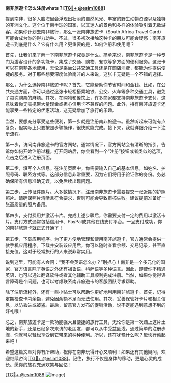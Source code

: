**南非旅遊卡怎么注册whats？[[TG💪+ @esim1088](https://t.me/s/esim1088)]**

提到南非，很多人脑海里会浮现出壮丽的自然风光、丰富的野生动物资源以及独特的非洲文化。这个位于南半球的国家，以其迷人的景色和多样的体验吸引着无数游客。如果你计划去南非旅行，那么一张南非旅遊卡（South Africa Travel Card）可能会成为你的得力助手。不过，很多初次接触这种卡的朋友可能会疑惑：南非旅遊卡到底是什么？它有什么用？更重要的是，如何注册和使用呢？

首先，让我们来了解一下南非旅遊卡究竟是什么。简单来说，南非旅遊卡是一种专门为游客设计的多功能卡，集成了交通、购物、餐饮等多方面的便利服务。这张卡可以在南非各地使用，无论是乘坐公共交通工具还是在商店消费，都能为你提供便捷的服务。对于那些想要深度体验南非的人来说，这张卡无疑是一个不错的选择。

那么，为什么选择南非旅遊卡呢？首先，它能帮助你节省时间和金钱。比如，在公共交通方面，你可以通过这张卡轻松搭乘地铁、公交、火车等多种交通工具，避免了每次购票的麻烦。其次，在购物和餐饮上，许多商家都支持南非旅遊卡支付，这意味着你无需携带大量现金或担心信用卡不兼容的问题。此外，持有南非旅遊卡还能享受一些特定的优惠活动，这无疑增加了旅行的乐趣。

当然，要想充分享受这些便利，第一步就是注册南非旅遊卡。虽然听起来可能有点复杂，但实际上只要按照步骤操作，很快就能完成。接下来，我就详细介绍一下注册流程。

第一步，访问南非旅遊卡的官方网站。通常情况下，官方网站会有清晰的指引，告诉你如何开始注册过程。打开网站后，你会看到一个“注册”按钮或者类似的选项，点击之后进入注册页面。

第二步，填写个人信息。在注册页面中，你需要输入自己的基本信息，如姓名、护照号码、联系方式等。这部分信息非常重要，因为它们将用于验证你的身份。务必确保所有信息准确无误，以免后续出现问题。

第三步，上传证件照片。大多数情况下，注册南非旅遊卡需要提交一张近期的护照照片。请确保照片清晰且符合要求，否则可能会导致审核失败。建议提前准备好一张高质量的照片备用。

第四步，支付费用并激活卡片。完成上述步骤后，你需要支付一定的费用以激活卡片。支付方式通常包括信用卡、PayPal或其他在线支付平台。一旦支付成功，你的南非旅遊卡就正式开通了！

第五步，下载应用程序。为了更方便地管理和使用南非旅遊卡，官方通常会提供一款手机应用程序。下载并安装该应用后，你可以随时查看余额、交易记录，甚至直接充值。这对于经常旅行的人来说非常实用。

说到这里，可能有人会问：“我不会英语怎么办？”别担心！南非是一个多元化的国家，官方语言除了英语之外还有祖鲁语、科萨语等多种语言。因此，即使你不精通英语，也可以通过翻译软件或者其他辅助工具顺利完成注册。当然，如果你觉得语言障碍是个问题，也可以考虑联系南非旅遊卡的客服团队寻求帮助。

除了注册流程外，还有一些小贴士可以帮助你更好地利用南非旅遊卡。首先，记得定期检查卡内余额，避免因余额不足而无法使用。其次，妥善保管好卡片和相关信息，以防丢失或被盗。最后，留意官方发布的促销活动，说不定能遇到意想不到的好礼哦！

总之，南非旅遊卡是一款功能强大且便捷的旅行工具，无论你是第一次踏上这片土地的新手，还是已经多次来访的老朋友，都可以从中受益匪浅。通过简单的注册步骤，你就可以轻松享受到它带来的种种便利。所以，还在犹豫什么呢？赶快行动起来吧！

希望这篇文章对你有所帮助，祝你在南非玩得开心又顺利！如果还有其他疑问，欢迎继续咨询[[TG💪+ @esim1088](https://t.me/s/esim1088)]。记住，旅行不仅是身体的移动，更是心灵的成长。愿你的旅程充满欢笑与回忆！

[[TG💪+ @esim1088](https://t.me/s/esim1088) ![Image](https://i.postimg.cc/4NQfJmqS/Snipaste-2025-05-13-00-14-12.png)]